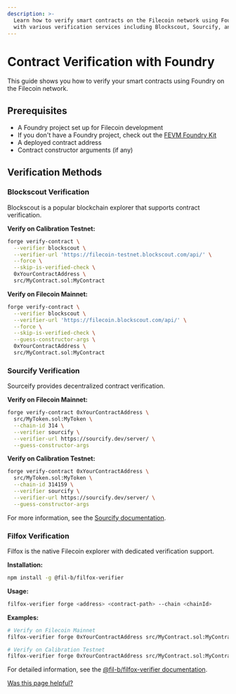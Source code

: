 ```yaml
---
description: >-
  Learn how to verify smart contracts on the Filecoin network using Foundry
  with various verification services including Blockscout, Sourcify, and Filfox.
---
```


# Contract Verification with Foundry

This guide shows you how to verify your smart contracts using Foundry on the Filecoin network.

## Prerequisites

- A Foundry project set up for Filecoin development
- If you don't have a Foundry project, check out the [FEVM Foundry Kit](/smart-contracts/developing-contracts/foundry.md)
- A deployed contract address
- Contract constructor arguments (if any)

## Verification Methods

### Blockscout Verification

Blockscout is a popular blockchain explorer that supports contract verification.

**Verify on Calibration Testnet:**

```bash
forge verify-contract \
  --verifier blockscout \
  --verifier-url 'https://filecoin-testnet.blockscout.com/api/' \
  --force \
  --skip-is-verified-check \
  0xYourContractAddress \
  src/MyContract.sol:MyContract
```

**Verify on Filecoin Mainnet:**

```bash
forge verify-contract \
  --verifier blockscout \
  --verifier-url 'https://filecoin.blockscout.com/api/' \
  --force \
  --skip-is-verified-check \
  --guess-constructor-args \
  0xYourContractAddress \
  src/MyContract.sol:MyContract
```

### Sourcify Verification

Sourceify provides decentralized contract verification.

**Verify on Filecoin Mainnet:**

```bash
forge verify-contract 0xYourContractAddress \
  src/MyToken.sol:MyToken \
  --chain-id 314 \
  --verifier sourcify \
  --verifier-url https://sourcify.dev/server/ \
  --guess-constructor-args
```

**Verify on Calibration Testnet:**

```bash
forge verify-contract 0xYourContractAddress \
  src/MyToken.sol:MyToken \
  --chain-id 314159 \
  --verifier sourcify \
  --verifier-url https://sourcify.dev/server/ \
  --guess-constructor-args
```

For more information, see the [Sourcify documentation](https://docs.sourcify.dev/docs/how-to-verify/).

### Filfox Verification

Filfox is the native Filecoin explorer with dedicated verification support.

**Installation:**

```bash
npm install -g @fil-b/filfox-verifier
```

**Usage:**

```bash
filfox-verifier forge <address> <contract-path> --chain <chainId>
```

**Examples:**

```bash
# Verify on Filecoin Mainnet
filfox-verifier forge 0xYourContractAddress src/MyContract.sol:MyContract --chain 314

# Verify on Calibration Testnet
filfox-verifier forge 0xYourContractAddress src/MyContract.sol:MyContract --chain 314159
```

For detailed information, see the [@fil-b/filfox-verifier documentation](https://www.npmjs.com/package/@fil-b/filfox-verifier).

[Was this page helpful?](https://airtable.com/apppq4inOe4gmSSlk/pagoZHC2i1iqgphgl/form?prefill_Page+URL=https://docs.filecoin.io/smart-contracts/developing-contracts/verify-a-contract/programmatic/foundry)
